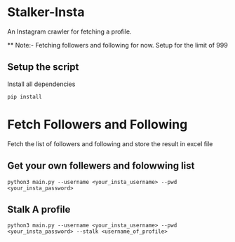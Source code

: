 # Stalker-Insta

An Instagram crawler for fetching a profile.

** Note:- Fetching followers and following for now. Setup for the limit of 999

## Setup the script

 Install all dependencies

```
pip install

```

# Fetch Followers and Following

Fetch the list of followers and following and store the result in excel file

## Get your own follewers and folowwing list

```
python3 main.py --username <your_insta_username> --pwd <your_insta_password>

```

## Stalk A profile

```
python3 main.py --username <your_insta_username> --pwd <your_insta_password> --stalk <username_of_profile>

```
